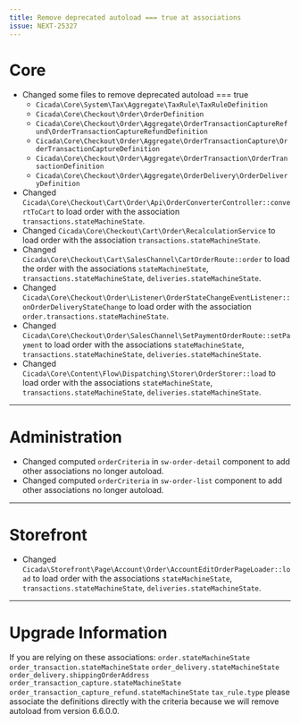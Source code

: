 ```yaml
---
title: Remove deprecated autoload === true at associations
issue: NEXT-25327
---
```

# Core
* Changed some files to remove deprecated autoload === true
  * `Cicada\Core\System\Tax\Aggregate\TaxRule\TaxRuleDefinition`
  * `Cicada\Core\Checkout\Order\OrderDefinition`
  * `Cicada\Core\Checkout\Order\Aggregate\OrderTransactionCaptureRefund\OrderTransactionCaptureRefundDefinition`
  * `Cicada\Core\Checkout\Order\Aggregate\OrderTransactionCapture\OrderTransactionCaptureDefinition`
  * `Cicada\Core\Checkout\Order\Aggregate\OrderTransaction\OrderTransactionDefinition`
  * `Cicada\Core\Checkout\Order\Aggregate\OrderDelivery\OrderDeliveryDefinition`
* Changed `Cicada\Core\Checkout\Cart\Order\Api\OrderConverterController::convertToCart` to load order with the association `transactions.stateMachineState`.
* Changed `Cicada\Core\Checkout\Cart\Order\RecalculationService` to load order with the association `transactions.stateMachineState`.
* Changed `Cicada\Core\Checkout\Cart\SalesChannel\CartOrderRoute::order` to load the order with the associations `stateMachineState`, `transactions.stateMachineState`, `deliveries.stateMachineState`.
* Changed `Cicada\Core\Checkout\Order\Listener\OrderStateChangeEventListener::onOrderDeliveryStateChange` to load order with the association `order.transactions.stateMachineState`.
* Changed `Cicada\Core\Checkout\Order\SalesChannel\SetPaymentOrderRoute::setPayment` to load order with the associations `stateMachineState`, `transactions.stateMachineState`, `deliveries.stateMachineState`.
* Changed `Cicada\Core\Content\Flow\Dispatching\Storer\OrderStorer::load` to load order with the associations `stateMachineState`, `transactions.stateMachineState`, `deliveries.stateMachineState`.
___
# Administration
* Changed computed `orderCriteria` in `sw-order-detail` component to add other associations no longer autoload.
* Changed computed `orderCriteria` in `sw-order-list` component to add other associations no longer autoload.
___
# Storefront
* Changed `Cicada\Storefront\Page\Account\Order\AccountEditOrderPageLoader::load` to load order with the associations `stateMachineState`, `transactions.stateMachineState`, `deliveries.stateMachineState`.
___
# Upgrade Information
If you are relying on these associations:
 `order.stateMachineState`
 `order_transaction.stateMachineState`
 `order_delivery.stateMachineState`
 `order_delivery.shippingOrderAddress`
 `order_transaction_capture.stateMachineState`
 `order_transaction_capture_refund.stateMachineState`
 `tax_rule.type`
please associate the definitions directly with the criteria because we will remove autoload from version 6.6.0.0.

